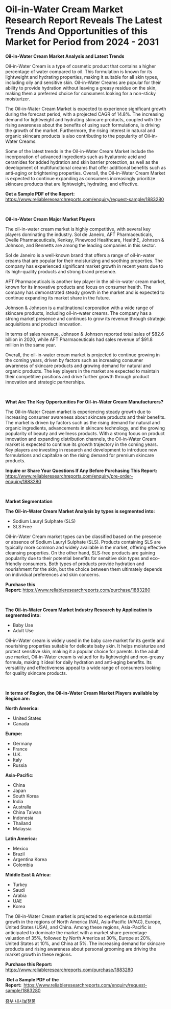 <p><h1>Oil-in-Water Cream Market Research Report Reveals The Latest Trends And Opportunities of this Market for Period from 2024 - 2031</h1></p><p><strong>Oil-in-Water Cream Market Analysis and Latest Trends</strong></p>
<p><p>Oil-in-Water Cream is a type of cosmetic product that contains a higher percentage of water compared to oil. This formulation is known for its lightweight and hydrating properties, making it suitable for all skin types, including oily and sensitive skin. Oil-in-Water Creams are popular for their ability to provide hydration without leaving a greasy residue on the skin, making them a preferred choice for consumers looking for a non-sticky moisturizer.</p><p>The Oil-in-Water Cream Market is expected to experience significant growth during the forecast period, with a projected CAGR of 14.8%. The increasing demand for lightweight and hydrating skincare products, coupled with the rising awareness about the benefits of using such formulations, is driving the growth of the market. Furthermore, the rising interest in natural and organic skincare products is also contributing to the popularity of Oil-in-Water Creams.</p><p>Some of the latest trends in the Oil-in-Water Cream Market include the incorporation of advanced ingredients such as hyaluronic acid and ceramides for added hydration and skin barrier protection, as well as the development of multifunctional creams that offer additional benefits such as anti-aging or brightening properties. Overall, the Oil-in-Water Cream Market is expected to continue expanding as consumers increasingly prioritize skincare products that are lightweight, hydrating, and effective.</p></p>
<p><strong>Get a Sample PDF of the Report:&nbsp;</strong> <a href="https://www.reliableresearchreports.com/enquiry/request-sample/1883280">https://www.reliableresearchreports.com/enquiry/request-sample/1883280</a></p>
<p>&nbsp;</p>
<p><strong>Oil-in-Water Cream Major Market Players</strong></p>
<p><p>The oil-in-water cream market is highly competitive, with several key players dominating the industry. Sol de Janeiro, AFT Pharmaceuticals, Ovelle Pharmaceuticals, Kenkay, Pinewood Healthcare, HealthE, Johnson & Johnson, and Bennetts are among the leading companies in this sector.</p><p>Sol de Janeiro is a well-known brand that offers a range of oil-in-water creams that are popular for their moisturizing and soothing properties. The company has experienced significant market growth in recent years due to its high-quality products and strong brand presence.</p><p>AFT Pharmaceuticals is another key player in the oil-in-water cream market, known for its innovative products and focus on consumer health. The company has demonstrated steady growth in the market and is expected to continue expanding its market share in the future.</p><p>Johnson & Johnson is a multinational corporation with a wide range of skincare products, including oil-in-water creams. The company has a strong market presence and continues to grow its revenue through strategic acquisitions and product innovation.</p><p>In terms of sales revenue, Johnson & Johnson reported total sales of $82.6 billion in 2020, while AFT Pharmaceuticals had sales revenue of $91.8 million in the same year.</p><p>Overall, the oil-in-water cream market is projected to continue growing in the coming years, driven by factors such as increasing consumer awareness of skincare products and growing demand for natural and organic products. The key players in the market are expected to maintain their competitive positions and drive further growth through product innovation and strategic partnerships.</p></p>
<p>&nbsp;</p>
<p><strong>What Are The Key Opportunities For Oil-in-Water Cream Manufacturers?</strong></p>
<p><p>The Oil-in-Water Cream market is experiencing steady growth due to increasing consumer awareness about skincare products and their benefits. The market is driven by factors such as the rising demand for natural and organic ingredients, advancements in skincare technology, and the growing popularity of beauty and wellness products. With a strong focus on product innovation and expanding distribution channels, the Oil-in-Water Cream market is expected to continue its growth trajectory in the coming years. Key players are investing in research and development to introduce new formulations and capitalize on the rising demand for premium skincare products.</p></p>
<p><strong>Inquire or Share Your Questions If Any Before Purchasing This Report:</strong> <a href="https://www.reliableresearchreports.com/enquiry/pre-order-enquiry/1883280">https://www.reliableresearchreports.com/enquiry/pre-order-enquiry/1883280</a></p>
<p>&nbsp;</p>
<p><strong>Market Segmentation</strong></p>
<p><strong>The Oil-in-Water Cream Market Analysis by types is segmented into:</strong></p>
<p><ul><li>Sodium Lauryl Sulphate (SLS)</li><li>SLS Free</li></ul></p>
<p><p>Oil-in-Water Cream market types can be classified based on the presence or absence of Sodium Lauryl Sulphate (SLS). Products containing SLS are typically more common and widely available in the market, offering effective cleansing properties. On the other hand, SLS-free products are gaining popularity due to their potential benefits for sensitive skin types and eco-friendly consumers. Both types of products provide hydration and nourishment for the skin, but the choice between them ultimately depends on individual preferences and skin concerns.</p></p>
<p><strong>Purchase this Report:&nbsp;</strong><a href="https://www.reliableresearchreports.com/purchase/1883280">https://www.reliableresearchreports.com/purchase/1883280</a></p>
<p>&nbsp;</p>
<p><strong>The Oil-in-Water Cream Market Industry Research by Application is segmented into:</strong></p>
<p><ul><li>Baby Use</li><li>Adult Use</li></ul></p>
<p><p>Oil-in-Water cream is widely used in the baby care market for its gentle and nourishing properties suitable for delicate baby skin. It helps moisturize and protect sensitive skin, making it a popular choice for parents. In the adult use market, Oil-in-Water cream is valued for its lightweight and non-greasy formula, making it ideal for daily hydration and anti-aging benefits. Its versatility and effectiveness appeal to a wide range of consumers looking for quality skincare products.</p></p>
<p>&nbsp;</p>
<p><strong>In terms of Region, the Oil-in-Water Cream Market Players available by Region are:</strong></p>
<p>
    <p> <strong> North America: </strong>
        <ul>
            <li>United States</li>
            <li>Canada</li>
        </ul>
        </p> 
    <p> <strong> Europe: </strong>
        <ul>
            <li>Germany</li>
            <li>France</li>
            <li>U.K.</li>
            <li>Italy</li>
            <li>Russia</li>
        </ul>
        </p> 
    <p> <strong> Asia-Pacific: </strong>
        <ul>
            <li>China</li>
            <li>Japan</li>
            <li>South Korea</li>
            <li>India</li>
            <li>Australia</li>
            <li>China Taiwan</li>
            <li>Indonesia</li>
            <li>Thailand</li>
            <li>Malaysia</li>
        </ul>
        </p> 
    <p> <strong> Latin America: </strong>
        <ul>
            <li>Mexico</li>
            <li>Brazil</li>
            <li>Argentina Korea</li>
            <li>Colombia</li>
        </ul>
        </p> 
    <p> <strong> Middle East & Africa: </strong>
        <ul>
            <li>Turkey</li>
            <li>Saudi</li>
            <li>Arabia</li>
            <li>UAE</li>
            <li>Korea</li>
        </ul>
    </p>
    </p>
<p><p>The Oil-in-Water Cream market is projected to experience substantial growth in the regions of North America (NA), Asia-Pacific (APAC), Europe, United States (USA), and China. Among these regions, Asia-Pacific is anticipated to dominate the market with a market share percentage valuation of 35%, followed by North America at 30%, Europe at 20%, United States at 10%, and China at 5%. The increasing demand for skincare products and rising awareness about personal grooming are driving the market growth in these regions.</p></p>
<p><strong>Purchase this Report: </strong><a href="https://www.reliableresearchreports.com/purchase/1883280">https://www.reliableresearchreports.com/purchase/1883280</a></p>
<p>&nbsp;<strong>Get a Sample PDF of the Report:&nbsp;&nbsp;</strong><a href="https://www.reliableresearchreports.com/enquiry/request-sample/1883280">https://www.reliableresearchreports.com/enquiry/request-sample/1883280</a></p>
<p><strong></strong></p>
<p><p><a href="https://github.com/mpodehpw07370073/Market-Research-Report-List-1/blob/main/28875037601.md">흉부 내시보철물</a></p></p>